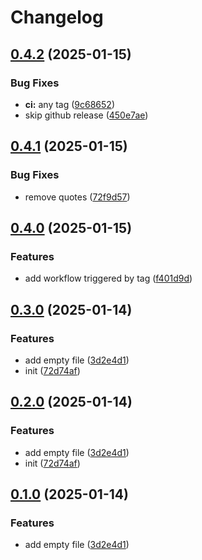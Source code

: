 # Changelog

## [0.4.2](https://github.com/AuStien/release-please-please/compare/v0.4.1...v0.4.2) (2025-01-15)


### Bug Fixes

* **ci:** any tag ([9c68652](https://github.com/AuStien/release-please-please/commit/9c68652d53f0a4503b727fc1603e8ca0a30cbd9f))
* skip github release ([450e7ae](https://github.com/AuStien/release-please-please/commit/450e7aeb713423637aadd460be7152cc05f769d1))

## [0.4.1](https://github.com/AuStien/release-please-please/compare/v0.4.0...v0.4.1) (2025-01-15)


### Bug Fixes

* remove quotes ([72f9d57](https://github.com/AuStien/release-please-please/commit/72f9d57ae21a94bdeacf0940bb519112f812cf71))

## [0.4.0](https://github.com/AuStien/release-please-please/compare/v0.3.0...v0.4.0) (2025-01-15)


### Features

* add workflow triggered by tag ([f401d9d](https://github.com/AuStien/release-please-please/commit/f401d9d327f56e70e0cd864fc30374cd8fe9e1e8))

## [0.3.0](https://github.com/AuStien/release-please-please/compare/v0.2.0...v0.3.0) (2025-01-14)


### Features

* add empty file ([3d2e4d1](https://github.com/AuStien/release-please-please/commit/3d2e4d1fca15efd6e5d6af4da38a8de84a5c27a1))
* init ([72d74af](https://github.com/AuStien/release-please-please/commit/72d74af9fda0597254ebdc2b55a4590e0504caae))

## [0.2.0](https://github.com/AuStien/release-please-please/compare/v0.1.0...v0.2.0) (2025-01-14)


### Features

* add empty file ([3d2e4d1](https://github.com/AuStien/release-please-please/commit/3d2e4d1fca15efd6e5d6af4da38a8de84a5c27a1))
* init ([72d74af](https://github.com/AuStien/release-please-please/commit/72d74af9fda0597254ebdc2b55a4590e0504caae))

## [0.1.0](https://github.com/AuStien/release-please-please/compare/v0.0.0...v0.1.0) (2025-01-14)


### Features

* add empty file ([3d2e4d1](https://github.com/AuStien/release-please-please/commit/3d2e4d1fca15efd6e5d6af4da38a8de84a5c27a1))
